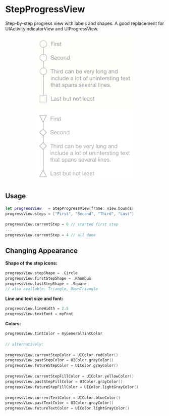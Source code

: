 # StepProgressView
Step-by-step progress view with labels and shapes. A good replacement for UIActivityIndicatorView and UIProgressView.

<p align="center">
<img src="screenshots/blue.gif">
<img src="screenshots/red.gif">
</p>

## Usage

```swift
let progressView   = StepProgressView(frame: view.bounds)
progressView.steps = ["First", "Second", "Third", "Last"]

progressView.currentStep = 0 // started first step
...
progressView.currentStep = 4 // all done
```

## Changing Appearance

**Shape of the step icons:**

```swift
progressView.stepShape = .Circle
progressView.firstStepShape = .Rhombus
progressView.lastStepShape = .Square
// also available: Triangle, DownTriangle
```

**Line and text size and font:**

```swift
progressView.lineWidth = 2.5
progressView.textFont = myFont
```

**Colors:**


```swift
progressView.tintColor = myGeneralTintColor

// alternatively:

progressView.currentStepColor = UIColor.redColor()
progressView.pastStepColor = UIColor.grayColor()
progressView.futureStepColor = UIColor.grayColor()

progressView.currentStepFillColor = UIColor.yellowColor()
progressView.pastStepFillColor = UIColor.grayColor()
progressView.futureStepFillColor = UIColor.lightGrayColor()

progressView.currentTextColor = UIColor.blueColor()
progressView.pastTextColor = UIColor.grayColor()
progressView.futureTextColor = UIColor.lightGrayColor()
```
